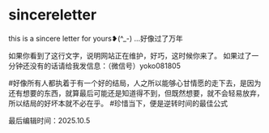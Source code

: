 # sincereletter
this is a sincere letter for yours❥(^_-)
...好像过了万年

如果你看到了这行文字，说明网站正在维护，好巧，这时候你来了。
如果过了一分钟还没有的话请给我发信息：（微信号）yoko081805

#好像所有人都执着于有一个好的结局，人之所以能够心甘情愿的走下去，是因为还有想要的东西，就算最后可能还是知道得不到，但既然想要，就不会轻易放弃，所以结局的好坏本就不必在乎。
#珍惜当下，便是逆转时间的最佳公式

最后编辑时间：2025.10.5
